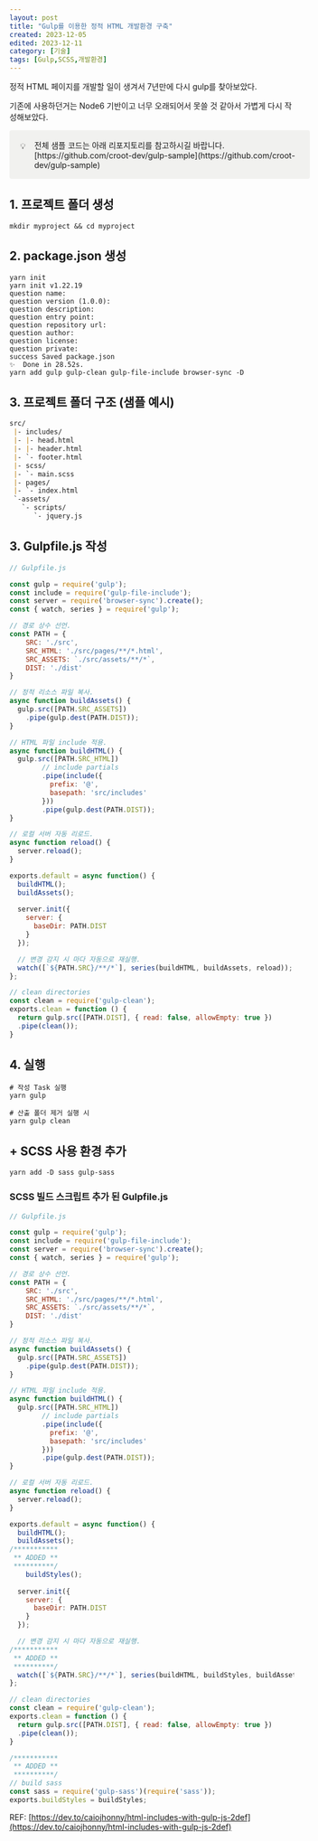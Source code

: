 ```yaml
---
layout: post
title: "Gulp를 이용한 정적 HTML 개발환경 구축"
created: 2023-12-05
edited: 2023-12-11
category: [기술]
tags: [Gulp,SCSS,개발환경]
---
```



정적 HTML 페이지를 개발할 일이 생겨서 7년만에 다시 gulp를 찾아보았다.


기존에 사용하던거는 Node6 기반이고 너무 오래되어서 못쓸 것 같아서 가볍게 다시 작성해보았다.


<div class="callout" style="display:flex;width:100%;border-radius:4px;background:rgb(241,241,239);padding: 16px 16px 16px 12px;">
<div style="display:flex;align-items:center;justify-content:center;height:24px;width:24px;border-radius:0.25em;flex-shrink:0;">💡</div>
<div style="display:flex;flex-direction:column;min-width:0px;margin-left:8px;width:100%;">전체 샘플 코드는 아래 리포지토리를 참고하시길 바랍니다.<br />[https://github.com/croot-dev/gulp-sample](https://github.com/croot-dev/gulp-sample)</div>
</div>


## 1. 프로젝트 폴더 생성


```shell
mkdir myproject && cd myproject
```


## 2. package.json 생성


```shell
yarn init
yarn init v1.22.19
question name: 
question version (1.0.0): 
question description: 
question entry point: 
question repository url: 
question author: 
question license:
question private:
success Saved package.json
✨  Done in 28.52s.
yarn add gulp gulp-clean gulp-file-include browser-sync -D
```


## 3. 프로젝트 폴더 구조 (샘플 예시)


```markdown
src/
 |- includes/
 |- |- head.html
 |- |- header.html
 |- `- footer.html
 |- scss/
 |- `- main.scss
 |- pages/
 |- `- index.html
 `-assets/
   `- scripts/
      `- jquery.js
```


## 3. Gulpfile.js 작성


```javascript
// Gulpfile.js

const gulp = require('gulp');
const include = require('gulp-file-include');
const server = require('browser-sync').create();
const { watch, series } = require('gulp');

// 경로 상수 선언.
const PATH = {
    SRC: './src',
    SRC_HTML: './src/pages/**/*.html',
    SRC_ASSETS: `./src/assets/**/*`,
    DIST: './dist'
}

// 정적 리소스 파일 복사.
async function buildAssets() {
  gulp.src([PATH.SRC_ASSETS])
    .pipe(gulp.dest(PATH.DIST));
}

// HTML 파일 include 적용.
async function buildHTML() {
  gulp.src([PATH.SRC_HTML])
        // include partials
        .pipe(include({
          prefix: '@',
          basepath: 'src/includes'
        }))
        .pipe(gulp.dest(PATH.DIST));
}

// 로컬 서버 자동 리로드.
async function reload() {
  server.reload();
}

exports.default = async function() {
  buildHTML();
  buildAssets();
  
  server.init({
    server: {
      baseDir: PATH.DIST
    }
  });

  // 변경 감지 시 마다 자동으로 재실행.
  watch([`${PATH.SRC}/**/*`], series(buildHTML, buildAssets, reload));
};

// clean directories
const clean = require('gulp-clean');
exports.clean = function () {
  return gulp.src([PATH.DIST], { read: false, allowEmpty: true })
  .pipe(clean());
}

```


## 4. 실행


```shell
# 작성 Task 실행
yarn gulp

# 산출 폴더 제거 실행 시
yarn gulp clean
```


## + SCSS 사용 환경 추가


```shell
yarn add -D sass gulp-sass
```


### SCSS 빌드 스크립트 추가 된 Gulpfile.js


```javascript
// Gulpfile.js

const gulp = require('gulp');
const include = require('gulp-file-include');
const server = require('browser-sync').create();
const { watch, series } = require('gulp');

// 경로 상수 선언.
const PATH = {
    SRC: './src',
    SRC_HTML: './src/pages/**/*.html',
    SRC_ASSETS: `./src/assets/**/*`,
    DIST: './dist'
}

// 정적 리소스 파일 복사.
async function buildAssets() {
  gulp.src([PATH.SRC_ASSETS])
    .pipe(gulp.dest(PATH.DIST));
}

// HTML 파일 include 적용.
async function buildHTML() {
  gulp.src([PATH.SRC_HTML])
        // include partials
        .pipe(include({
          prefix: '@',
          basepath: 'src/includes'
        }))
        .pipe(gulp.dest(PATH.DIST));
}

// 로컬 서버 자동 리로드.
async function reload() {
  server.reload();
}

exports.default = async function() {
  buildHTML();
  buildAssets();
/***********
 ** ADDED **
 **********/
	buildStyles();
  
  server.init({
    server: {
      baseDir: PATH.DIST
    }
  });

  // 변경 감지 시 마다 자동으로 재실행.
/***********
 ** ADDED **
 **********/
  watch([`${PATH.SRC}/**/*`], series(buildHTML, buildStyles, buildAssets, reload));
};

// clean directories
const clean = require('gulp-clean');
exports.clean = function () {
  return gulp.src([PATH.DIST], { read: false, allowEmpty: true })
  .pipe(clean());
}

/***********
 ** ADDED **
 **********/
// build sass
const sass = require('gulp-sass')(require('sass'));
exports.buildStyles = buildStyles;
```


REF: [https://dev.to/caiojhonny/html-includes-with-gulp-js-2def](https://dev.to/caiojhonny/html-includes-with-gulp-js-2def)

